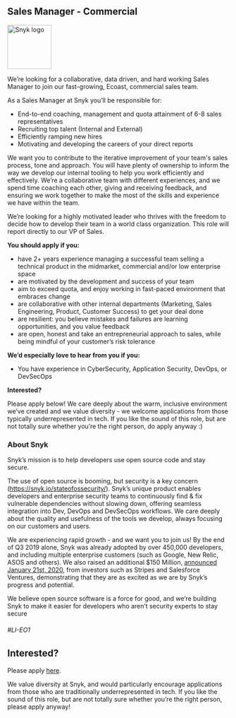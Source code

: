 Sales Manager - Commercial
---

<img src="https://res.cloudinary.com/snyk/image/upload/v1537345894/press-kit/brand/logo-black.png" width="100" alt="Snyk logo" />

<p><span style="font-weight: 400;">We’re looking for a collaborative, data driven, and hard working Sales Manager to join our fast-growing, Ecoast, commercial sales team.</span></p>
<p><span style="font-weight: 400;">As a Sales Manager at Snyk you’ll be responsible for:</span></p>
<ul>
<li style="font-weight: 400;"><span style="font-weight: 400;">End-to-end coaching, management and quota attainment of 6-8 sales representatives&nbsp;</span></li>
<li style="font-weight: 400;"><span style="font-weight: 400;">Recruiting top talent (Internal and External)</span></li>
<li style="font-weight: 400;"><span style="font-weight: 400;">Efficiently ramping new hires&nbsp;</span></li>
<li style="font-weight: 400;"><span style="font-weight: 400;">Motivating and developing the careers of your direct reports</span></li>
</ul>
<p><span style="font-weight: 400;">We want you to contribute to the iterative improvement of your team's sales process, tone and approach. You will have plenty of ownership to inform the way we develop our internal tooling to help you work efficiently and effectively. We’re a collaborative team with different experiences, and we spend time coaching each other, giving and receiving feedback, and ensuring we work together to make the most of the skills and experience we have within the team.</span></p>
<p><span style="font-weight: 400;">We’re looking for a highly motivated leader who thrives with the freedom to decide how to develop their team in a world class organization. This role will report directly to our VP of Sales.</span></p>
<p><strong>You should apply if you:</strong></p>
<ul>
<li style="font-weight: 400;"><span style="font-weight: 400;">have 2+ years experience managing a successful team selling a technical product in the midmarket, commercial and/or low enterprise space</span></li>
<li style="font-weight: 400;"><span style="font-weight: 400;">are motivated by the development and success of your team</span></li>
<li style="font-weight: 400;"><span style="font-weight: 400;">aim to exceed quota, and enjoy working in fast-paced environment that embraces change</span></li>
<li style="font-weight: 400;"><span style="font-weight: 400;">are collaborative with other internal departments (Marketing, Sales Engineering, Product, Customer Success) to get your deal done&nbsp;</span></li>
<li style="font-weight: 400;"><span style="font-weight: 400;">are resilient: you believe mistakes and failures are learning opportunities, and you value feedback</span></li>
<li style="font-weight: 400;"><span style="font-weight: 400;">are open, honest and take an entrepreneurial approach to sales, while being mindful of your customer’s risk tolerance</span></li>
</ul>
<p><strong>We’d especially love to hear from you if you:</strong></p>
<ul>
<li style="font-weight: 400;"><span style="font-weight: 400;">You have experience in CyberSecurity, Application Security, DevOps, or DevSecOps&nbsp;</span></li>
</ul>
<p><strong>Interested?</strong></p>
<p><span style="font-weight: 400;">Please apply below! We care deeply about the warm, inclusive environment we’ve created and we value diversity - we welcome applications from those typically underrepresented in tech. If you like the sound of this role, but are not totally sure whether you’re the right person, do apply anyway :)</span></p>
<h3><strong>About Snyk</strong></h3>
<p><span style="font-weight: 400;">Snyk’s mission is to help developers use open source code and stay secure.&nbsp;</span></p>
<p><span style="font-weight: 400;">The use of open source is booming, but security is a key concern (</span><a href="https://snyk.io/stateofossecurity/"><span style="font-weight: 400;">https://snyk.io/stateofossecurity/</span></a><span style="font-weight: 400;">). Snyk’s unique product enables developers and enterprise security teams to continuously find &amp; fix vulnerable dependencies without slowing down, offering seamless integration into Dev, DevOps and DevSecOps workflows. </span><span style="font-weight: 400;">We care deeply about the quality and usefulness of the tools we develop, always focusing on our customers and users.&nbsp;</span></p>
<p><span style="font-weight: 400;">We are experiencing rapid growth - and we want you to join us! By the end of Q3 2019 alone, Snyk was already adopted by over 450,000 developers, and including multiple enterprise customers (such as Google, New Relic, ASOS and others). </span><span style="font-weight: 400;">We also raised an additional $150 Million, </span><a href="https://en.globes.co.il/en/article-open-source-security-platform-snyk-raises-70m-1001300189"><span style="font-weight: 400;">a</span></a><a href="https://snyk.io/blog/snyk-closes-150m/"><span style="font-weight: 400;">nnounced </span></a><span style="font-weight: 400;"><a href="https://snyk.io/blog/snyk-closes-150m/">January 21st, 2020</a>, from investors such as Stripes and Salesforce Ventures, demonstrating that they are as excited as we are by Snyk’s progress and potential</span><span style="font-weight: 400;">.</span></p>
<p><span style="font-weight: 400;">We believe open source software is a force for good, and we’re building Snyk to make it easier for developers who aren’t security experts to stay secure</span></p>
<h6><span style="font-weight: 400;">#LI-EO1</span></h6>

Interested?
---

Please apply [here](https://boards.greenhouse.io/snyk/jobs/5501844002#app).

We value diversity at Snyk, and would particularly encourage applications from those who are traditionally underrepresented in tech.
If you like the sound of this role, but are not totally sure whether you’re the right person, please apply anyway!
